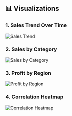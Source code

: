 ## 📊 Visualizations

### 1. Sales Trend Over Time
![Sales Trend](sales_trend.png)

### 2. Sales by Category
![Sales by Category](sales_by_category.png)

### 3. Profit by Region
![Profit by Region](profit_by_region.png)

### 4. Correlation Heatmap
![Correlation Heatmap](correlation_heatmap.png)
